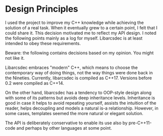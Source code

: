 # Design Principles


I used the project to improve my C++ knowledge while achieving the solution of a
real task. When it eventually grew to a certain point, I felt that I could
share it. This decision motivated me to reflect my API design. I noted the
following points mainly as a log for myself. Libarcsdec is at least intended to
obey these requirements.

Beware: the following contains decisions based on my opinion. You might not like
it.

Libarcsdec embraces "modern" C++, which means to choose the contemporary way of
doing things, not the way things were done back in the Nineties. Currently,
libarcsdec is compiled as C++17. Versions before 0.2 were compiled as C++14.

On the other hand, libarcsdec has a tendency to OOP-style design along with some
of its patterns but avoids deep inheritance levels. Inheritance is good in case
it helps to avoid repeating yourself, assists the intuition of the reader, helps
decoupling and models a natural is-a relationship. However, in some cases,
templates seemed the more natural or elegant solution.

The API is deliberately conservative to enable its use also by pre-C++11-code
and perhaps by other languages at some point.

